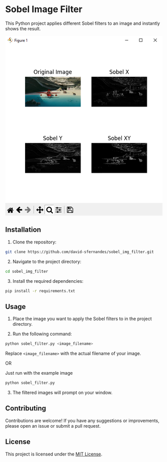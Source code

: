 # Sobel Image Filter

This Python project applies different Sobel filters to an image and instantly shows the result.

![Prompt showing the original image and the three filtered results (Sobel X, Sobel Y and Sobel XV)](./img/result.png "Original image and three filtered results")

## Installation

1. Clone the repository:

  ```bash
  git clone https://github.com/david-sfernandes/sobel_img_filter.git
  ```

2. Navigate to the project directory:

  ```bash
  cd sobel_img_filter
  ```

3. Install the required dependencies:

  ```bash
  pip install -r requirements.txt
  ```

## Usage

1. Place the image you want to apply the Sobel filters to in the project directory.

2. Run the following command:

  ```bash
  python sobel_filter.py <image_filename>
  ```

  Replace `<image_filename>` with the actual filename of your image.

  OR

  Just run with the example image

   ```bash
  python sobel_filter.py
  ```

3. The filtered images will prompt on your window.

## Contributing

Contributions are welcome! If you have any suggestions or improvements, please open an issue or submit a pull request.

## License

This project is licensed under the [MIT License](LICENSE).
